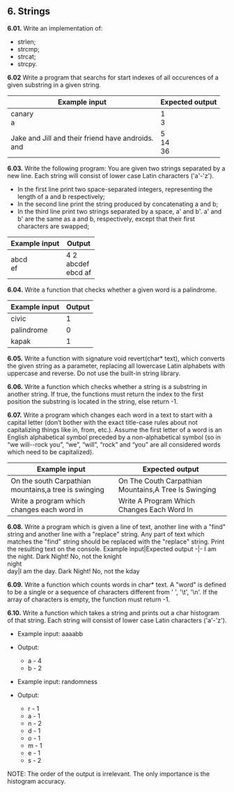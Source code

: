 ## 6. Strings

**6.01.** Write an implementation of:
- strlen;
- strcmp;
- strcat;
- strcpy.

**6.02** Write a program that searchs for start indexes of all occurences of a given substring in a given string.

Example input|Expected output
-|-
canary<br>a|1<br>3
Jake and Jill and their friend have androids.<br>and|5<br>14<br>36

**6.03.** Write the following program: You are given two strings separated by a new line. Each string will consist of lower case Latin characters ('a'-'z').
- In the first line print two space-separated integers, representing the length of a and b respectively;
- In the second line print the string produced by concatenating a and b;
- In the third line print two strings separated by a space, a' and b'. a' and b' are the same as a and b, respectively, except that their first characters are swapped;

Example input | Output 
------------- | -------------- 
abcd<br>ef  | 4 2<br> abcdef<br> ebcd af

**6.04.** Write a function that checks whether a given word is a palindrome.

Example input | Output 
------------- | -------------- 
civic  | 1
palindrome  | 0
kapak | 1

**6.05.** Write a function with signature void revert(char* text), which converts the given string as a parameter, replacing all 
lowercase Latin alphabets with uppercase and reverse. Do not use the built-in string library.

**6.06.** Write a function which checks whether a string is а substring in another string. If true, the functions must return the index to the first position the substring is located in the string, else return -1.

**6.07.** Write a program which changes each word in a text to start with a capital letter (don’t bother with the exact title-case rules about not capitalizing things like in, from, etc.). Assume the first letter of a word is an English alphabetical symbol preceded by a non-alphabetical symbol (so in “we will--rock you”, “we”, “will”, “rock” and “you” are all considered words which need to be capitalized). 

Example input|Expected output
-|-
On the south Carpathian mountains,a tree is swinging|	On Тhe Сouth Carpathian Мountains,А Тree Is Swinging
Write a program which changes each word in|	Write A Program Which Changes Each Word In

**6.08.** Write a program which is given a line of text, another line with a "find" string and another line with a "replace" string. Any part of text which matches the "find" string should be replaced with the "replace" string. Print the resulting text on the console.
Example input|Expected output
-|-
I am the night. Dark Night! No, not the knight<br>night<br>day|I am the day. Dark Night! No, not the kday

**6.09.** Write a function which counts words in char* text. A "word" is defined to be a single or a sequence of characters different from ' ', '\t', '\n'. If the array of characters is empty, the function must return -1.

**6.10.** Write a function which takes a string and prints out a char histogram of that string. Each string will consist of lower case Latin characters ('a'-'z').

- Example input: aaaabb
- Output:
  - a - 4
  - b - 2

- Example input: randomness
- Output:
  - r - 1
  - a - 1
  - n - 2
  - d - 1
  - o - 1
  - m - 1
  - e - 1
  - s - 2

NOTE: The order of the output is irrelevant. The only importance is the histogram accuracy.
